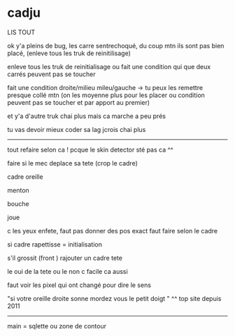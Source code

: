 # cadju

LIS TOUT

ok y'a pleins de bug, les carre sentrechoqué, du coup mtn ils sont pas bien placé, (enleve tous les truk de reinitilisage)

enleve tous les truk de reinitialisage ou fait une condition qui que deux carrés peuvent pas se toucher

fait une condition droite/milieu mileu/gauche -> tu peux les remettre presque collé mtn (on les moyenne plus pour les placer ou condition peuvent pas se toucher et par apport au premier)

et y'a d'autre truk chai plus mais ca marche a peu prés

tu vas devoir mieux coder sa lag jcrois chai plus


-------------------------------

tout refaire selon ca ! pcque le skin detector sté pas ca ^^

faire si le mec deplace sa tete (crop le cadre) 

cadre oreille

menton

bouche

joue

c les yeux enfete, faut pas donner des pos exact faut faire selon le cadre

si cadre rapettisse = initialisation

s'il grossit (front ) rajouter un cadre tete

le oui de la tete ou le non c facile ca aussi

faut voir les pixel qui ont changé pour dire le sens

"si votre oreille droite sonne mordez vous le petit doigt " ^^ top site depuis 2011






------------------------------

main = sqlette ou zone de contour


<br><br><br><br><br><br><br><br><br><br><br><br><br><br><br><br><br><br><br><br><br>
-----------------------------




